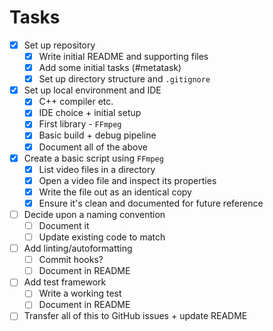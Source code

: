 # Tasks

* [x] Set up repository
  * [x] Write initial README and supporting files
  * [x] Add some initial tasks (#metatask)
  * [x] Set up directory structure and `.gitignore`

* [x] Set up local environment and IDE
  * [x] C++ compiler etc.
  * [x] IDE choice + initial setup
  * [x] First library - `FFmpeg`
  * [x] Basic build + debug pipeline
  * [x] Document all of the above

* [x] Create a basic script using `FFmpeg`
  * [x] List video files in a directory
  * [x] Open a video file and inspect its properties
  * [x] Write the file out as an identical copy
  * [x] Ensure it's clean and documented for future reference

* [ ] Decide upon a naming convention
  * [ ] Document it
  * [ ] Update existing code to match

* [ ] Add linting/autoformatting
  * [ ] Commit hooks?
  * [ ] Document in README

* [ ] Add test framework
  * [ ] Write a working test
  * [ ] Document in README

* [ ] Transfer all of this to GitHub issues + update README

